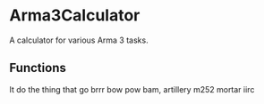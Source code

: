 # Arma3Calculator
A calculator for various Arma 3 tasks.

## Functions
It do the thing that go brrr bow pow bam, artillery m252 mortar iirc
